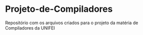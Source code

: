 # Projeto-de-Compiladores
Repositório com os arquivos criados para o projeto da matéria de Compiladores da UNIFEI
